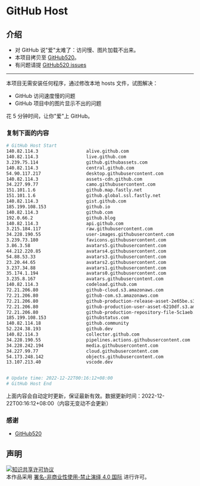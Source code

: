 # GitHub Host
## 介绍
- 对 GitHub 说"爱"太难了：访问慢、图片加载不出来。
- 本项目拷贝至 [GitHub520](https://github.com/521xueweihan/GitHub520)。
- 有问题请提 [GitHub520 issues](https://github.com/521xueweihan/GitHub520/issues/new)

---

本项目无需安装任何程序，通过修改本地 hosts 文件，试图解决：
- GitHub 访问速度慢的问题
- GitHub 项目中的图片显示不出的问题

花 5 分钟时间，让你"爱"上 GitHub。

### 复制下面的内容
```bash
# GitHub Host Start
140.82.114.3                  alive.github.com
140.82.114.3                  live.github.com
3.239.75.114                  github.githubassets.com
140.82.114.3                  central.github.com
54.90.117.217                 desktop.githubusercontent.com
140.82.114.3                  assets-cdn.github.com
34.227.99.77                  camo.githubusercontent.com
151.101.1.6                   github.map.fastly.net
151.101.1.6                   github.global.ssl.fastly.net
140.82.114.3                  gist.github.com
185.199.108.153               github.io
140.82.114.3                  github.com
192.0.66.2                    github.blog
140.82.114.3                  api.github.com
3.215.184.117                 raw.githubusercontent.com
34.228.190.55                 user-images.githubusercontent.com
3.239.73.180                  favicons.githubusercontent.com
3.86.3.58                     avatars5.githubusercontent.com
44.212.220.85                 avatars4.githubusercontent.com
54.88.53.33                   avatars3.githubusercontent.com
23.20.44.65                   avatars2.githubusercontent.com
3.237.34.88                   avatars1.githubusercontent.com
35.174.1.194                  avatars0.githubusercontent.com
3.235.8.167                   avatars.githubusercontent.com
140.82.114.3                  codeload.github.com
72.21.206.80                  github-cloud.s3.amazonaws.com
72.21.206.80                  github-com.s3.amazonaws.com
72.21.206.80                  github-production-release-asset-2e65be.s3.amazonaws.com
72.21.206.80                  github-production-user-asset-6210df.s3.amazonaws.com
72.21.206.80                  github-production-repository-file-5c1aeb.s3.amazonaws.com
185.199.108.153               githubstatus.com
140.82.114.18                 github.community
52.224.38.193                 github.dev
140.82.114.3                  collector.github.com
34.228.190.55                 pipelines.actions.githubusercontent.com
34.228.242.194                media.githubusercontent.com
34.227.99.77                  cloud.githubusercontent.com
54.173.248.142                objects.githubusercontent.com
13.107.213.40                 vscode.dev


# Update time: 2022-12-22T00:16:12+08:00
# GitHub Host End

```
上面内容会自动定时更新，保证最新有效。数据更新时间：2022-12-22T00:16:12+08:00（内容无变动不会更新）

### 感谢

- [GitHub520](https://github.com/521xueweihan/GitHub520)

## 声明
<a rel="license" href="https://creativecommons.org/licenses/by-nc-nd/4.0/deed.zh"><img alt="知识共享许可协议" style="border-width: 0" src="https://licensebuttons.net/l/by-nc-nd/4.0/88x31.png"></a><br>本作品采用 <a rel="license" href="https://creativecommons.org/licenses/by-nc-nd/4.0/deed.zh">署名-非商业性使用-禁止演绎 4.0 国际</a> 进行许可。